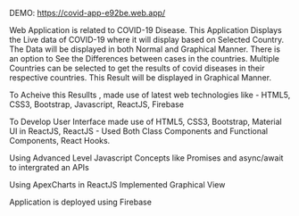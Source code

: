 DEMO: https://covid-app-e92be.web.app/

Web Application is related to COVID-19 Disease. This Application Displays the Live data of COVID-19 where it will display based on Selected Country.
The Data will be displayed in both Normal and Graphical Manner.
There is an option to See the Differences between cases in the countries. Multiple Countries can be selected to get the results of covid diseases in their respective countries. This Result will be displayed in Graphical Manner.

To Acheive this Resullts , made use of latest web technologies like - HTML5, CSS3, Bootstrap, Javascript, ReactJS, Firebase

To Develop User Interface made use of HTML5, CSS3, Bootstrap, Material UI in ReactJS, ReactJS - Used Both Class Components and Functional Components, React Hooks.

Using Advanced Level Javascript Concepts like Promises and async/await to intergrated an APIs

Using ApexCharts in ReactJS Implemented Graphical View

Application is deployed using Firebase

